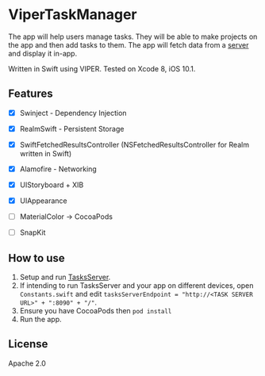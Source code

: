 # ViperTaskManager

The app will help users manage tasks. They will be able to make projects on the app and then add tasks to them. The app will fetch data from a [server](https://github.com/Lang-8/TasksServer) and display it in-app.

Written in Swift using VIPER. Tested on Xcode 8, iOS 10.1.

## Features

- [x] Swinject - Dependency Injection
- [x] RealmSwift - Persistent Storage
- [x] SwiftFetchedResultsController (NSFetchedResultsController for Realm written in Swift)
- [x] Alamofire - Networking 
- [x] UIStoryboard + XIB
- [x] UIAppearance
- [ ] MaterialColor -> CocoaPods
- [ ] SnapKit


## How to use

1. Setup and run [TasksServer](https://github.com/Lang-8/TasksServer).
2. If intending to run TasksServer and your app on different devices, open `Constants.swift` and edit `tasksServerEndpoint = "http://<TASK SERVER URL>" + ":8090" + "/"`.
3. Ensure you have CocoaPods then `pod install`
4. Run the app.


## License

Apache 2.0